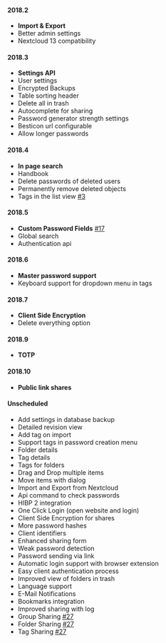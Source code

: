 #### 2018.2
 - **Import & Export**
 - Better admin settings
 - Nextcloud 13 compatibility

#### 2018.3
 - **Settings API**
 - User settings
 - Encrypted Backups
 - Table sorting header
 - Delete all in trash
 - Autocomplete for sharing
 - Password generator strength settings
 - Besticon url configurable
 - Allow longer passwords

#### 2018.4
 - **In page search**
 - Handbook
 - Delete passwords of deleted users
 - Permanently remove deleted objects
 - Tags in the list view [#3](https://github.com/marius-wieschollek/passwords/issues/3)

#### 2018.5
 - **Custom Password Fields** [#17](https://github.com/marius-wieschollek/passwords/issues/17)
 - Global search
 - Authentication api

#### 2018.6
 - **Master password support**
 - Keyboard support for dropdown menu in tags

#### 2018.7
 - **Client Side Encryption**
 - Delete everything option

#### 2018.9
 - **TOTP**

#### 2018.10
 - **Public link shares**

#### Unscheduled
 - Add settings in database backup
 - Detailed revision view
 - Add tag on import
 - Support tags in password creation menu
 - Folder details
 - Tag details
 - Tags for folders
 - Drag and Drop multiple items
 - Move items with dialog
 - Import and Export from Nextcloud
 - Api command to check passwords
 - HIBP 2 integration
 - One Click Login (open website and login)
 - Client Side Encryption for shares
 - More password hashes
 - Client identifiers
 - Enhanced sharing form
 - Weak password detection
 - Password sending via link
 - Automatic login support with browser extension
 - Easy client authentication process
 - Improved view of folders in trash
 - Language support
 - E-Mail Notifications
 - Bookmarks integration
 - Improved sharing with log
 - Group Sharing [#27](https://github.com/marius-wieschollek/passwords/issues/27)
 - Folder Sharing [#27](https://github.com/marius-wieschollek/passwords/issues/27)
 - Tag Sharing [#27](https://github.com/marius-wieschollek/passwords/issues/27)